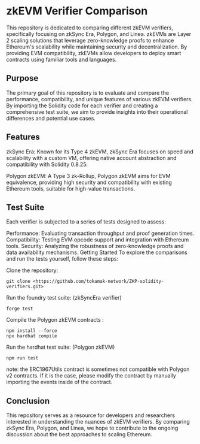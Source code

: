 # zkEVM Verifier Comparison
This repository is dedicated to comparing different zkEVM verifiers, specifically focusing on zkSync Era, Polygon, and Linea. zkEVMs are Layer 2 scaling solutions that leverage zero-knowledge proofs to enhance Ethereum's scalability while maintaining security and decentralization. By providing EVM compatibility, zkEVMs allow developers to deploy smart contracts using familiar tools and languages.

## Purpose
The primary goal of this repository is to evaluate and compare the performance, compatibility, and unique features of various zkEVM verifiers. By importing the Solidity code for each verifier and creating a comprehensive test suite, we aim to provide insights into their operational differences and potential use cases.

## Features
zkSync Era: Known for its Type 4 zkEVM, zkSync Era focuses on speed and scalability with a custom VM, offering native account abstraction and compatibility with Solidity 0.8.25.

Polygon zkEVM: A Type 3 zk-Rollup, Polygon zkEVM aims for EVM equivalence, providing high security and compatibility with existing Ethereum tools, suitable for high-value transactions.

## Test Suite
Each verifier is subjected to a series of tests designed to assess:

Performance: Evaluating transaction throughput and proof generation times.
Compatibility: Testing EVM opcode support and integration with Ethereum tools.
Security: Analyzing the robustness of zero-knowledge proofs and data availability mechanisms.
Getting Started
To explore the comparisons and run the tests yourself, follow these steps:

Clone the repository:
```
git clone <https://github.com/tokamak-network/ZKP-solidity-verifiers.git>
```
Run the foundry test suite: (zkSyncEra verifier) 
```
forge test
```

Compile the Polygon zkEVM contracts :
```
npm install --force
npx hardhat compile
```
Run the hardhat test suite: (Polygon zkEVM)
```
npm run test
```
note: the ERC1967Utils contract is sometimes not compatible with Polygon v2 contracts. If it is the case, please modify the contract by manually importing the events inside of the contract.
## Conclusion
This repository serves as a resource for developers and researchers interested in understanding the nuances of zkEVM verifiers. By comparing zkSync Era, Polygon, and Linea, we hope to contribute to the ongoing discussion about the best approaches to scaling Ethereum.